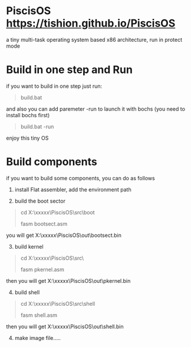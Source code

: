 PiscisOS  https://tishion.github.io/PiscisOS
=====
a tiny multi-task operating system based x86 architecture, run in protect mode

Build in one step and Run
=======

if you want to build in one step just run:
 
> build.bat

and also you can add paremeter -run to launch it with bochs (you need to install bochs first)

> build.bat -run

enjoy this tiny OS


Build components
========
if you want to build some components, you can do as follows

1.  install Flat assembler, add the environment path

2.  build the boot sector
> cd X:\xxxxx\PiscisOS\src\boot
>
> fasm bootsect.asm

  you will get X:\xxxxx\PiscisOS\out\bootsect.bin

3. build kernel
> cd X:\xxxxx\PiscisOS\src\
>
> fasm pkernel.asm
    
  then you will get X:\xxxxx\PiscisOS\out\pkernel.bin
  
4. build shell
> cd X:\xxxxx\PiscisOS\src\shell
>
> fasm shell.asm
  
  then you will get X:\xxxxx\PiscisOS\out\shell.bin
  
4. make image file.....
